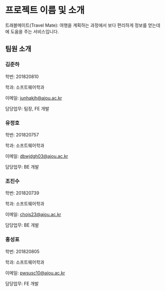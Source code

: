 # 프로젝트 이름 및 소개

트래블메이트(Travel Mate): 여행을 계획하는 과정에서 보다 편리하게 정보를 얻는데에 도움을 주는 서비스입니다.

## 팀원 소개

### 김준하

학번: 201820810

학과: 소프트웨어학과

이메일: junhakjh@ajou.ac.kr

담당업무: 팀장, FE 개발

### 유정호

학번: 201820757

학과: 소프트웨어학과

이메일: dbwjdgh03@ajou.ac.kr

담당업무: BE 개발

### 조진수

학번: 201820739

학과: 소프트웨어학과

이메일: chojs23@ajou.ac.kr

담당업무: BE 개발

### 홍성표

학번: 201820805

학과: 소프트웨어학과

이메일: pwsusc10@ajou.ac.kr

담당업무: FE 개발
